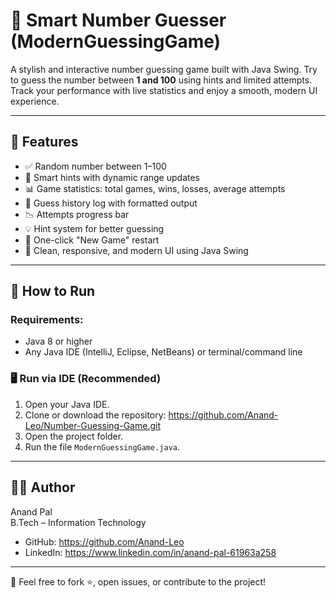 # 🎯 Smart Number Guesser (ModernGuessingGame)

A stylish and interactive number guessing game built with Java Swing. Try to guess the number between **1 and 100** using hints and limited attempts. Track your performance with live statistics and enjoy a smooth, modern UI experience.

---

## 🧩 Features

- ✅ Random number between 1–100
- 🧠 Smart hints with dynamic range updates
- 📊 Game statistics: total games, wins, losses, average attempts
- 📜 Guess history log with formatted output
- 📉 Attempts progress bar
- 💡 Hint system for better guessing
- 🔁 One-click "New Game" restart
- 🎨 Clean, responsive, and modern UI using Java Swing

---

## 🚀 How to Run

### Requirements:
- Java 8 or higher
- Any Java IDE (IntelliJ, Eclipse, NetBeans) or terminal/command line

### 🖥️ Run via IDE (Recommended)

1. Open your Java IDE.
2. Clone or download the repository:
https://github.com/Anand-Leo/Number-Guessing-Game.git
4. Open the project folder.
5. Run the file `ModernGuessingGame.java`.

---

## 👨‍💻 Author

Anand Pal  
B.Tech – Information Technology  
- GitHub: https://github.com/Anand-Leo  
- LinkedIn: https://www.linkedin.com/in/anand-pal-61963a258
  
 ---

  📢 Feel free to fork ⭐, open issues, or contribute to the project!
